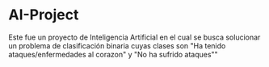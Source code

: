 # AI-Project
Este fue un proyecto de Inteligencia Artificial en el cual se busca solucionar un problema de clasificación binaria cuyas clases son "Ha tenido ataques/enfermedades al corazon" y "No ha sufrido ataques""
